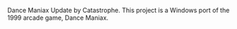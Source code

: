 Dance Maniax Update by Catastrophe. This project is a Windows port of the 1999 arcade game, Dance Maniax.